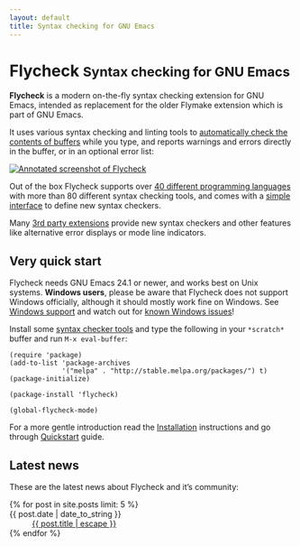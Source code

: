 ```yaml
---
layout: default
title: Syntax checking for GNU Emacs
---
```


# Flycheck <small>Syntax checking for GNU Emacs</small> #

**Flycheck** is a modern on-the-fly syntax checking extension for GNU Emacs,
intended as replacement for the older Flymake extension which is part of GNU
Emacs.

It uses various syntax checking and linting tools to
[automatically check the contents of buffers][checking] while you type, and
reports warnings and errors directly in the buffer, or in an optional error
list:

[![Annotated screenshot of Flycheck](manual/latest/images/flycheck-annotated.png)](manual/latest/images/flycheck-annotated.png)

Out of the box Flycheck supports over
[40 different programming languages][languages] with more than 80 different
syntax checking tools, and comes with a [simple interface][definitions] to
define new syntax checkers.

Many [3rd party extensions]({{site.baseurl}}/extensions.html) provide new syntax
checkers and other features like alternative error displays or mode line
indicators.

[checking]: {{site.baseurl}}/manual/latest/Checking-buffers.html#Checking-buffers
[languages]: {{site.baseurl}}/manual/latest/Supported-languages.html#Supported-languages
[definitions]: {{site.baseurl}}/manual/latest/Defining-syntax-checkers.html#Defining-syntax-checkers

## Very quick start ##

Flycheck needs GNU Emacs 24.1 or newer, and works best on Unix systems.
**Windows users**, please be aware that Flycheck does not support Windows
officially, although it should mostly work fine on Windows.  See
[Windows support][] and watch out for [known Windows issues][windows issues]!

Install some [syntax checker tools][languages] and type the following in your
`*scratch*` buffer and run `M-x eval-buffer`:

    (require 'package)
    (add-to-list 'package-archives
                 '("melpa" . "http://stable.melpa.org/packages/") t)
    (package-initialize)

    (package-install 'flycheck)

    (global-flycheck-mode)

For a more gentle introduction read the [Installation][] instructions and go
through [Quickstart][] guide.

[Windows support]: {{site.baseurl}}/manual/latest/Installation.html#index-Windows
[windows issues]: https://github.com/flycheck/flycheck/labels/B-Windows%20only
[Installation]: {{site.baseurl}}/manual/latest/Installation.html#Installation
[Quickstart]: {{site.baseurl}}/manual/latest/Quickstart.html#Quickstart

## Latest news ##

These are the latest news about Flycheck and it’s community:

<div class="post-list">
<dl>
{% for post in site.posts limit: 5 %}
<dt>{{ post.date | date_to_string }}</dt>
<dd><a href="{{site.baseurl}}{{post.url}}">{{ post.title | escape }}</a></dd>
{% endfor %}
</dl>
</div>
